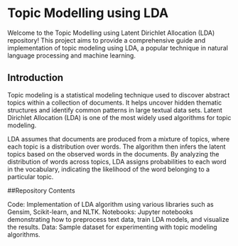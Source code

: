 # Topic Modelling using LDA

Welcome to the Topic Modelling using Latent Dirichlet Allocation (LDA) repository! This project aims to provide a comprehensive guide and implementation of topic modeling using LDA, a popular technique in natural language processing and machine learning.

## Introduction

Topic modeling is a statistical modeling technique used to discover abstract topics within a collection of documents. It helps uncover hidden thematic structures and identify common patterns in large textual data sets. Latent Dirichlet Allocation (LDA) is one of the most widely used algorithms for topic modeling.

LDA assumes that documents are produced from a mixture of topics, where each topic is a distribution over words. The algorithm then infers the latent topics based on the observed words in the documents. By analyzing the distribution of words across topics, LDA assigns probabilities to each word in the vocabulary, indicating the likelihood of the word belonging to a particular topic.

##Repository Contents

Code: Implementation of LDA algorithm using various libraries such as Gensim, Scikit-learn, and NLTK.
Notebooks: Jupyter notebooks demonstrating how to preprocess text data, train LDA models, and visualize the results.
Data: Sample dataset for experimenting with topic modeling algorithms.
